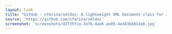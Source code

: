 ```yaml
---
layout: link
title: "GitHub - nfarina/xmldoc: A lightweight XML Document class for JavaScript."
source: 'https://github.com/nfarina/xmldoc'
screenshot: 'screenshots/d2735fca-3e7b-4ae6-ae05-4e443b8814eb.jpg'
---
```


